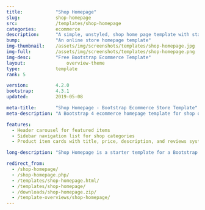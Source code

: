 ```yaml
---
title:            "Shop Homepage"
slug:             shop-homepage
src:              /templates/shop-homepage
categories:       ecommerce
description:      "A simple, unstyled, shop home page template with star icons and a header carousel"
bump:             "An online store homepage template"
img-thumbnail:    /assets/img/screenshots/templates/shop-homepage.jpg
img-full:         /assets/img/screenshots/templates/shop-homepage.png
img-desc:         "Free Bootstrap Ecommerce Template"
layout:		    	  overview-theme
type:             template
rank: 5

version:          4.2.0
bootstrap:        4.3.1
updated:          2019-05-08

meta-title:       "Shop Homepage - Bootstrap Ecommerce Store Template"
meta-description: "A Bootstrap 4 ecommerce homepage template for shop or store items. All Start Bootstrap templates are free to download and open source."

features:
  - Header carousel for featured items
  - Sidebar navigation list for shop categories
  - Product item cards with title, price, description, and reviews system

long-description: "Shop Homepage is a starter template for a Bootstrap based online store or ecommerce website."

redirect_from:
  - /shop-homepage/
  - /shop-homepage.php/
  - /templates/shop-homepage.html/
  - /templates/shop-homepage/
  - /downloads/shop-homepage.zip/
  - /template-overviews/shop-homepage/
---
```


